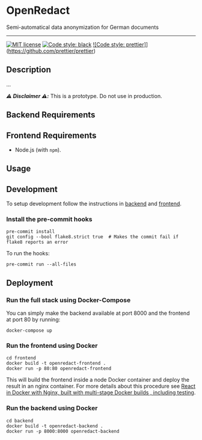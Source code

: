 # OpenRedact

Semi-automatical data anonymization for German documents

---

<!---[!Tests](https://github.com/openredact/openredact-app/workflows/Tests/badge.svg?branch=master)-->

[![MIT license](https://img.shields.io/badge/license-MIT-brightgreen.svg)](http://opensource.org/licenses/MIT)
[![Code style: black](https://img.shields.io/badge/code%20style-black-000000.svg?style=flat-square)](https://github.com/ambv/black)
[![Code style: prettier]](https://img.shields.io/badge/code_style-prettier-ff69b4.svg?style=flat-square)](https://github.com/prettier/prettier)

## Description

...

_**:warning: Disclaimer :warning::**_ This is a prototype. Do not use in production.

## Backend Requirements

## Frontend Requirements

- Node.js (with `npm`).

## Usage

## Development

To setup development follow the instructions in [backend](backend/README.md) and [frontend](frontend/README.md).

### Install the pre-commit hooks

```
pre-commit install
git config --bool flake8.strict true  # Makes the commit fail if flake8 reports an error
```

To run the hooks:

```
pre-commit run --all-files
```

## Deployment

### Run the full stack using Docker-Compose

You can simply make the backend available at port 8000 and the frontend at port 80 by running:

```
docker-compose up
```

### Run the frontend using Docker

```
cd frontend
docker build -t openredact-frontend .
docker run -p 80:80 openredact-frontend
```

This will build the frontend inside a node Docker container and deploy the result in an nginx container.
For more details about this procedure see [React in Docker with Nginx, built with multi-stage Docker builds
, including testing](https://medium.com/@tiangolo/react-in-docker-with-nginx-built-with-multi-stage-docker-builds-including-testing-8cc49d6ec305).

### Run the backend using Docker

```
cd backend
docker build -t openredact-backend .
docker run -p 8000:8000 openredact-backend
```
